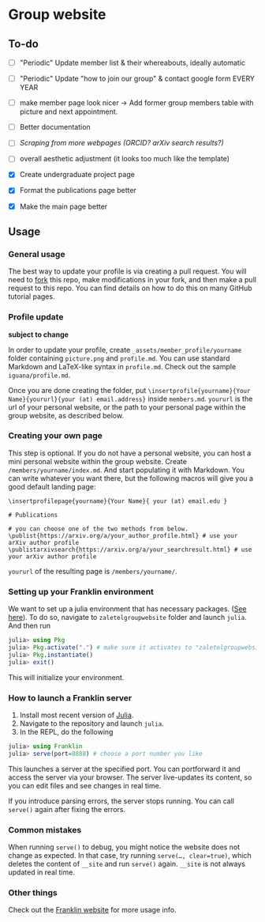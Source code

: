 # Group website

## To-do
- [ ] "Periodic" Update member list & their whereabouts, ideally automatic
- [ ] "Periodic" Update "how to join our group" & contact google form EVERY YEAR
- [ ] make member page look nicer -> Add former group members table with picture and next appointment.
- [ ] Better documentation
- [ ] _Scraping from more webpages (ORCID? arXiv search results?)_
- [ ] overall aesthetic adjustment (it looks too much like the template)

- [x] Create undergraduate project page
- [x] Format the publications page better
- [x] Make the main page better

## Usage

### General usage

The best way to update your profile is via creating a pull request. You will need to [fork](https://docs.github.com/en/get-started/quickstart/fork-a-repo) this repo, make modifications in your fork, and then make a pull request to this repo. You can find details on how to do this on many GitHub tutorial pages.

### Profile update

**subject to change**

In order to update your profile, create `_assets/member_profile/yourname`  folder containing `picture.png` and `profile.md`. You can use standard Markdown and LaTeX-like syntax in `profile.md`. Check out the sample `iguana/profile.md`.

Once you are done creating the folder, put `\insertprofile{yourname}{Your Name}{yoururl}{your (at) email.address}` inside `members.md`. `yoururl` is the url of your personal website, or the path to your personal page within the group website, as described below.

### Creating your own page

This step is optional.
If you do not have a personal website, you can host a mini personal website within the group website.
Create `/members/yourname/index.md`. And start populating it with Markdown. You can write whatever you want there, but the following macros will give you a good default landing page:

```
\insertprofilepage{yourname}{Your Name}{ your (at) email.edu }

# Publications

# you can choose one of the two methods from below.
\publist{https://arxiv.org/a/your_author_profile.html} # use your arXiv author profile
\publistarxivsearch{https://arxiv.org/a/your_searchresult.html} # use your arXiv author profile
```

`yoururl` of the resulting page is `/members/yourname/`.

### Setting up your Franklin environment
We want to set up a julia environment that has necessary packages. ([See here](https://julialang-s3.julialang.org/bin/linux/x64/1.9/julia-1.9.1-linux-x86_64.tar.gz)).
To do so, navigate to `zaletelgroupwebsite` folder and launch `julia`. And then run
```julia
julia> using Pkg
julia> Pkg.activate(".") # make sure it activates to "zaletelgroupwebsite"
julia> Pkg.instantiate()
julia> exit()
```
This will initialize your environment.

### How to launch a Franklin server

1. Install most recent version of [Julia](https://julialang.org/downloads/).
2. Navigate to the repository and launch `julia`.
3. In the REPL, do the following
```julia
julia> using Franklin
julia> serve(port=8888) # choose a port number you like
```

This launches a server at the specified port. You can portforward it and access the server via your browser. The server live-updates its content, so you can edit files and see changes in real time.

If you introduce parsing errors, the server stops running. You can call `serve()` again after fixing the errors.

### Common mistakes

When running `serve()` to debug, you might notice the website does not change as expected. In that case, try running `serve(…, clear=true)`, which deletes the content of `__site` and run `serve()` again. `__site` is not always updated in real time.

### Other things

Check out the [Franklin website](https://franklinjl.org/) for more usage info.
